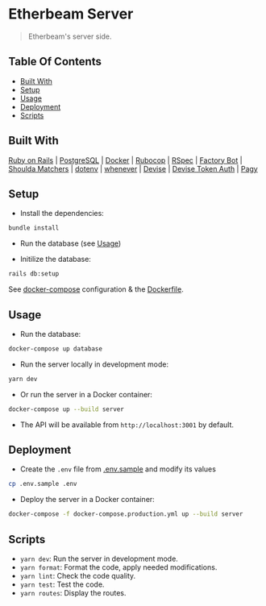 # Etherbeam Server

> Etherbeam's server side.

## Table Of Contents

- [Built With](#built-with)
- [Setup](#setup)
- [Usage](#usage)
- [Deployment](#deployment)
- [Scripts](#scripts)

## Built With

[Ruby on Rails](https://rubyonrails.org) |
[PostgreSQL](https://www.postgresql.org) |
[Docker](https://www.docker.com) |
[Rubocop](https://rubocop.org) |
[RSpec](https://rspec.info) |
[Factory Bot](https://github.com/thoughtbot/factory_bot) |
[Shoulda Matchers](https://matchers.shoulda.io) |
[dotenv](https://github.com/bkeepers/dotenv) |
[whenever](https://github.com/javan/whenever) |
[Devise](https://github.com/heartcombo/devise) |
[Devise Token Auth](https://github.com/lynndylanhurley/devise_token_auth) |
[Pagy](https://github.com/ddnexus/pagy)

## Setup

- Install the dependencies:

```bash
bundle install
```

- Run the database (see [Usage](#usage))

- Initilize the database:

```bash
rails db:setup
```

See [docker-compose](../../docker-compose.yml) configuration & the [Dockerfile](Dockerfile).

## Usage

- Run the database:

```bash
docker-compose up database
```

- Run the server locally in development mode:

```bash
yarn dev
```

- Or run the server in a Docker container:

```bash
docker-compose up --build server
```

- The API will be available from `http://localhost:3001` by default.

## Deployment

- Create the `.env` file from [.env.sample](.env.sample) and modify its values

```bash
cp .env.sample .env
```

- Deploy the server in a Docker container:

```bash
docker-compose -f docker-compose.production.yml up --build server
```

## Scripts

- `yarn dev`: Run the server in development mode.
- `yarn format`: Format the code, apply needed modifications.
- `yarn lint`: Check the code quality.
- `yarn test`: Test the code.
- `yarn routes`: Display the routes.
